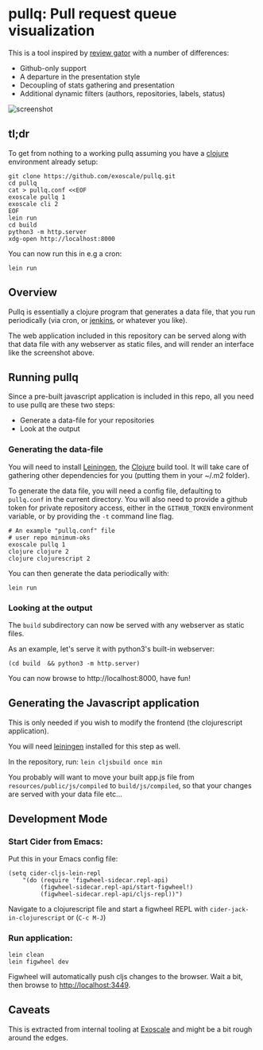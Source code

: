 pullq: Pull request queue visualization
========================================

This is a tool inspired by [review
gator](https://github.com/fginther/review-gator) with a number of
differences:

- Github-only support
- A departure in the presentation style
- Decoupling of stats gathering and presentation
- Additional dynamic filters (authors, repositories, labels, status)

![screenshot](https://i.imgur.com/MgAi4YR.png)

## tl;dr

To get from nothing to a working pullq assuming you have a
[clojure](https://clojure.org) environment already setup:

```
git clone https://github.com/exoscale/pullq.git
cd pullq
cat > pullq.conf <<EOF
exoscale pullq 1
exoscale cli 2
EOF
lein run
cd build
python3 -m http.server
xdg-open http://localhost:8000
```

You can now run this in e.g a cron:

```
lein run
```

## Overview

Pullq is essentially a clojure program that generates a data file, that you run
periodically (via cron, or [jenkins](https://jenkins.io), or whatever you like).

The web application included in this repository can be served along with that
data file with any webserver as static files, and will render an interface like
the screenshot above.

## Running pullq

Since a pre-built javascript application is included in this repo,
all you need to use pullq are these two steps:

- Generate a data-file for your repositories
- Look at the output

### Generating the data-file

You will need to install [Leiningen](https://leiningen.org/), the
[Clojure](https://clojure.org) build tool. It will take care of gathering other
dependencies for you (putting them in your ~/.m2 folder).

To generate the data file, you will need a config file, defaulting to
`pullq.conf` in the current directory. You will also need to provide a github
token for private repository access, either in the `GITHUB_TOKEN` environment
variable, or by providing the `-t` command line flag.

```
# An example "pullq.conf" file
# user repo minimum-oks
exoscale pullq 1
clojure clojure 2
clojure clojurescript 2
```

You can then generate the data periodically with:

```
lein run
```

### Looking at the output

The `build` subdirectory can now be served with any webserver as static files.

As an example, let's serve it with python3's built-in webserver:

```
(cd build  && python3 -m http.server)
```

You can now browse to http://localhost:8000, have fun!

## Generating the Javascript application

This is only needed if you wish to modify the frontend (the clojurescript
application).

You will need [leiningen](http://leiningen.org) installed for this step as well.

In the repository, run: `lein cljsbuild once min`

You probably will want to move your built app.js file from
`resources/public/js/compiled` to `build/js/compiled`, so that your changes are
served with your data file etc...

## Development Mode

### Start Cider from Emacs:

Put this in your Emacs config file:

```
(setq cider-cljs-lein-repl
	"(do (require 'figwheel-sidecar.repl-api)
         (figwheel-sidecar.repl-api/start-figwheel!)
         (figwheel-sidecar.repl-api/cljs-repl))")
```

Navigate to a clojurescript file and start a figwheel REPL with
`cider-jack-in-clojurescript` or (`C-c M-J`)

### Run application:

```
lein clean
lein figwheel dev
```

Figwheel will automatically push cljs changes to the browser.
Wait a bit, then browse to [http://localhost:3449](http://localhost:3449).

## Caveats

This is extracted from internal tooling at
[Exoscale](https://exoscale.com) and might be a bit rough around the
edges.
